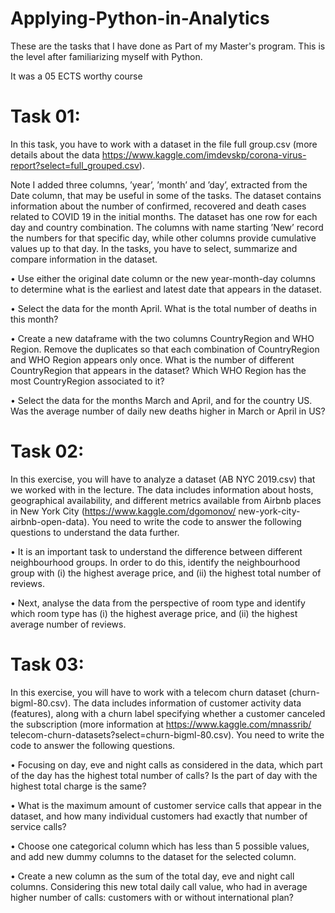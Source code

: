 # Applying-Python-in-Analytics

These are the tasks that I have done as Part of my Master's program. This is the level after familiarizing myself with Python.

It was a 05 ECTS worthy course

# Task 01: 
In this task, you have to work with a dataset in the file full group.csv (more details about the
data https://www.kaggle.com/imdevskp/corona-virus-report?select=full_grouped.csv). 

Note I added three columns, ’year’, ’month’ and ’day’, extracted from the Date column, that may be useful in
some of the tasks. The dataset contains information about the number of confirmed, recovered and death
cases related to COVID 19 in the initial months. The dataset has one row for each day and country
combination. The columns with name starting ’New’ record the numbers for that specific day, while
other columns provide cumulative values up to that day. In the tasks, you have to select, summarize and
compare information in the dataset.

• Use either the original date column or the new year-month-day columns to determine what is the
earliest and latest date that appears in the dataset.

• Select the data for the month April. What is the total number of deaths in this month?

• Create a new dataframe with the two columns CountryRegion and WHO Region. Remove the
duplicates so that each combination of CountryRegion and WHO Region appears only once. What
is the number of different CountryRegion that appears in the dataset? Which WHO Region has the
most CountryRegion associated to it?

• Select the data for the months March and April, and for the country US. Was the average number
of daily new deaths higher in March or April in US?

# Task 02: 
In this exercise, you will have to analyze a dataset (AB NYC 2019.csv) that we worked
with in the lecture. The data includes information about hosts, geographical availability, and different metrics available from Airbnb places in New York City (https://www.kaggle.com/dgomonov/
new-york-city-airbnb-open-data). You need to write the code to answer the following questions to
understand the data further.

• It is an important task to understand the difference between different neighbourhood groups. In
order to do this, identify the neighbourhood group with (i) the highest average price, and (ii) the
highest total number of reviews.

• Next, analyse the data from the perspective of room type and identify which room type has (i) the
highest average price, and (ii) the highest average number of reviews.


# Task 03: 
In this exercise, you will have to work with a telecom churn dataset (churn-bigml-80.csv).
The data includes information of customer activity data (features), along with a churn label specifying
whether a customer canceled the subscription (more information at https://www.kaggle.com/mnassrib/
telecom-churn-datasets?select=churn-bigml-80.csv). You need to write the code to answer the
following questions.

• Focusing on day, eve and night calls as considered in the data, which part of the day has the highest
total number of calls? Is the part of day with the highest total charge is the same?

• What is the maximum amount of customer service calls that appear in the dataset, and how many
individual customers had exactly that number of service calls?

• Choose one categorical column which has less than 5 possible values, and add new dummy columns
to the dataset for the selected column.

• Create a new column as the sum of the total day, eve and night call columns. Considering this
new total daily call value, who had in average higher number of calls: customers with or without
international plan?
